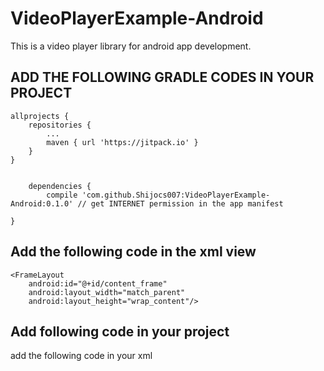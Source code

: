# VideoPlayerExample-Android
This is a video player library for android app development.

## ADD THE FOLLOWING GRADLE CODES IN YOUR PROJECT

	allprojects {
		repositories {
			...
			maven { url 'https://jitpack.io' }
		}
	}
	
	
		dependencies {
	        compile 'com.github.Shijocs007:VideoPlayerExample-Android:0.1.0' // get INTERNET permission in the app manifest

	}
	
## Add the following code in the xml view

	<FrameLayout
        android:id="@+id/content_frame"
        android:layout_width="match_parent"
        android:layout_height="wrap_content"/>
 
 
 

## Add following code in your project

add the following code in your xml


